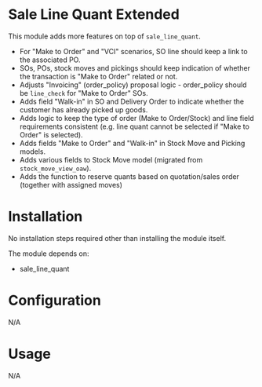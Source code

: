 Sale Line Quant Extended
========================

This module adds more features on top of `sale_line_quant`.

- For "Make to Order" and "VCI" scenarios, SO line should keep a link to the associated PO.
- SOs, POs, stock moves and pickings should keep indication of whether the transaction is "Make to Order" related or not.
- Adjusts "Invoicing" (order_policy) proposal logic - order_policy should be `line_check` for "Make to Order" SOs.
- Adds field "Walk-in" in SO and Delivery Order to indicate whether the customer has already picked up goods.
- Adds logic to keep the type of order (Make to Order/Stock) and line field requirements consistent (e.g. line quant cannot be selected if "Make to Order" is selected).
- Adds fields "Make to Order" and "Walk-in" in Stock Move and Picking models.
- Adds various fields to Stock Move model (migrated from `stock_move_view_oaw`).
- Adds the function to reserve quants based on quotation/sales order (together with assigned moves)


Installation
============

No installation steps required other than installing the module itself.

The module depends on:
 - sale_line_quant


Configuration
=============

N/A


Usage
=====

N/A
